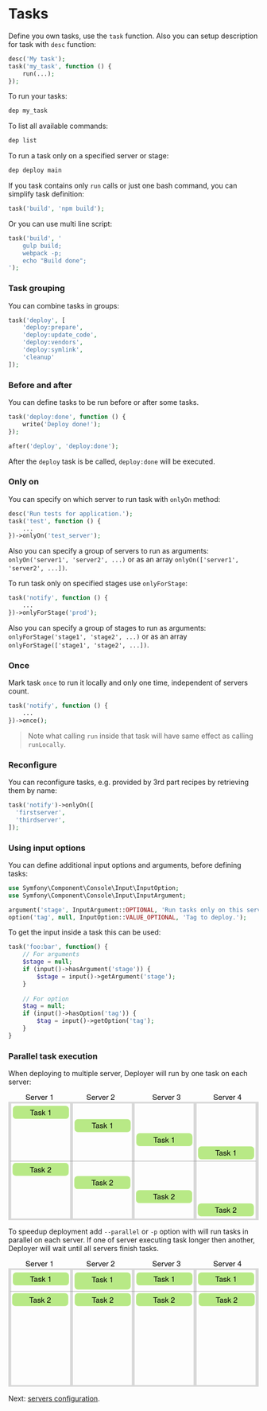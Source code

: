 # Tasks

Define you own tasks, use the `task` function. Also you can setup description for task with `desc` function:

```php
desc('My task');
task('my_task', function () {
    run(...);
});
```

To run your tasks:

```sh
dep my_task
```

To list all available commands:

```sh
dep list
```

To run a task only on a specified server or stage:

```sh
dep deploy main
```

If you task contains only `run` calls or just one bash command, you can simplify task definition:

```php
task('build', 'npm build');
```

Or you can use multi line script:
 
```php
task('build', '
    gulp build;
    webpack -p;
    echo "Build done";
');
```

### Task grouping

You can combine tasks in groups:

```php
task('deploy', [
    'deploy:prepare',
    'deploy:update_code',
    'deploy:vendors',
    'deploy:symlink',
    'cleanup'
]);
```

### Before and after

You can define tasks to be run before or after some tasks.

``` php
task('deploy:done', function () {
    write('Deploy done!');
});

after('deploy', 'deploy:done');
```

After the `deploy` task is be called, `deploy:done` will be executed.

### Only on

You can specify on which server to run task with `onlyOn` method:

``` php
desc('Run tests for application.');
task('test', function () {
    ...
})->onlyOn('test_server');
```

Also you can specify a group of servers to run as arguments: `onlyOn('server1', 'server2', ...)` or as an array `onlyOn(['server1', 'server2', ...])`.

To run task only on specified stages use `onlyForStage`:

```php
task('notify', function () {
    ...
})->onlyForStage('prod');
```

Also you can specify a group of stages to run as arguments: `onlyForStage('stage1', 'stage2', ...)` or as an array `onlyForStage(['stage1', 'stage2', ...])`.

### Once

Mark task `once` to run it locally and only one time, independent of servers count.

```php
task('notify', function () {
    ...
})->once();
```

> Note what calling `run` inside that task will have same effect as calling `runLocally`. 

### Reconfigure

You can reconfigure tasks, e.g. provided by 3rd part recipes by retrieving them by name:

```php
task('notify')->onlyOn([
  'firstserver',
  'thirdserver',
]);
```

### Using input options

You can define additional input options and arguments, before defining tasks:

``` php
use Symfony\Component\Console\Input\InputOption;
use Symfony\Component\Console\Input\InputArgument;

argument('stage', InputArgument::OPTIONAL, 'Run tasks only on this server or group of servers.');
option('tag', null, InputOption::VALUE_OPTIONAL, 'Tag to deploy.');
```

To get the input inside a task this can be used:

``` php
task('foo:bar', function() {
    // For arguments
    $stage = null;
    if (input()->hasArgument('stage')) {
        $stage = input()->getArgument('stage');
    }
    
    // For option
    $tag = null;
    if (input()->hasOption('tag')) {
        $tag = input()->getOption('tag');
    }
}
```

### Parallel task execution

When deploying to multiple server, Deployer will run by one task on each server:

<svg width="600" height="305" viewBox="990 42 600 305" xmlns="http://www.w3.org/2000/svg">
  <g fill="none" fill-rule="evenodd">
    <path d="M996.726 67.258h141.256v275.34H996.726V67.26zM990 63h600v283.857H990V63zm154.71 4.258h141.254v275.34H1144.71V67.26zm147.98 0h141.256v275.34H1292.69V67.26zm148.655 0H1582.6v275.34h-141.255V67.26z" fill="#D8D8D8"/>
    <g transform="translate(1000.762 73.09)">
      <rect fill="#B8E986" width="134.529" height="30.942" rx="8"/>
      <text font-family="HelveticaNeue-Light, Helvetica Neue" font-size="18" font-weight="300" fill="#000">
        <tspan x="41.031" y="22.363">Task 1</tspan>
      </text>
    </g>
    <g transform="translate(1148.744 104.704)">
      <rect fill="#B8E986" width="134.529" height="30.942" rx="8"/>
      <text font-family="HelveticaNeue-Light, Helvetica Neue" font-size="18" font-weight="300" fill="#000">
        <tspan x="41.031" y="22.363">Task 1</tspan>
      </text>
    </g>
    <g transform="translate(1296.726 138.336)">
      <rect fill="#B8E986" width="134.529" height="30.942" rx="8"/>
      <text font-family="HelveticaNeue-Light, Helvetica Neue" font-size="18" font-weight="300" fill="#000">
        <tspan x="41.031" y="22.363">Task 1</tspan>
      </text>
    </g>
    <g transform="translate(1444.71 169.95)">
      <rect fill="#B8E986" width="134.529" height="30.942" rx="8"/>
      <text font-family="HelveticaNeue-Light, Helvetica Neue" font-size="18" font-weight="300" fill="#000">
        <tspan x="41.031" y="22.363">Task 1</tspan>
      </text>
    </g>
    <g>
      <g transform="translate(1000.09 209.637)">
        <rect fill="#B8E986" width="134.529" height="30.942" rx="8"/>
        <text font-family="HelveticaNeue-Light, Helvetica Neue" font-size="18" font-weight="300" fill="#000">
          <tspan x="41.031" y="22.363">Task 2</tspan>
        </text>
      </g>
      <g transform="translate(1148.072 241.25)">
        <rect fill="#B8E986" width="134.529" height="30.942" rx="8"/>
        <text font-family="HelveticaNeue-Light, Helvetica Neue" font-size="18" font-weight="300" fill="#000">
          <tspan x="41.031" y="22.363">Task 2</tspan>
        </text>
      </g>
      <g transform="translate(1296.054 274.883)">
        <rect fill="#B8E986" width="134.529" height="30.942" rx="8"/>
        <text font-family="HelveticaNeue-Light, Helvetica Neue" font-size="18" font-weight="300" fill="#000">
          <tspan x="41.031" y="22.363">Task 2</tspan>
        </text>
      </g>
      <g transform="translate(1444.036 306.498)">
        <rect fill="#B8E986" width="134.529" height="30.942" rx="8"/>
        <text font-family="HelveticaNeue-Light, Helvetica Neue" font-size="18" font-weight="300" fill="#000">
          <tspan x="41.031" y="22.363">Task 2</tspan>
        </text>
      </g>
    </g>
    <path d="M994.73 205.292h588.942" stroke="#979797"/>
    <g font-size="18" font-family="HelveticaNeue-Light, Helvetica Neue" fill="#000" font-weight="300">
      <text transform="translate(1031 42)">
        <tspan x="0" y="17">Server 1</tspan>
      </text>
      <text transform="translate(1031 42)">
        <tspan x="146" y="17">Server 2</tspan>
      </text>
      <text transform="translate(1031 42)">
        <tspan x="304" y="17">Server 3</tspan>
      </text>
      <text transform="translate(1031 42)">
        <tspan x="450" y="17">Server 4</tspan>
      </text>
    </g>
  </g>
</svg>

To speedup deployment add `--parallel` or `-p` option with will run tasks in parallel on each server. If one of server executing task longer then another, Deployer will wait until all servers finish tasks.

<svg width="600" height="305" viewBox="990 418 600 305" xmlns="http://www.w3.org/2000/svg">
  <g fill="none" fill-rule="evenodd">
    <path d="M996.726 443.258h141.256v275.34H996.726V443.26zM990 439h600v283.857H990V439zm154.71 4.258h141.254v275.34H1144.71V443.26zm147.98 0h141.256v275.34H1292.69V443.26zm148.655 0H1582.6v275.34h-141.255V443.26z" fill="#D8D8D8"/>
    <g transform="translate(1000.762 449.09)">
      <rect fill="#B8E986" width="134.529" height="30.942" rx="8"/>
      <text font-family="HelveticaNeue-Light, Helvetica Neue" font-size="18" font-weight="300" fill="#000">
        <tspan x="41.031" y="22.363">Task 1</tspan>
      </text>
    </g>
    <g transform="translate(1148.762 449.09)">
      <rect fill="#B8E986" width="134.529" height="40.923" rx="8"/>
      <text font-family="HelveticaNeue-Light, Helvetica Neue" font-size="18" font-weight="300" fill="#000">
        <tspan x="41.031" y="24.093">Task 1</tspan>
      </text>
    </g>
    <g transform="translate(1296.762 449.09)">
      <rect fill="#B8E986" width="134.529" height="30.942" rx="8"/>
      <text font-family="HelveticaNeue-Light, Helvetica Neue" font-size="18" font-weight="300" fill="#000">
        <tspan x="41.031" y="22.363">Task 1</tspan>
      </text>
    </g>
    <g transform="translate(1444.762 449.09)">
      <rect fill="#B8E986" width="134.529" height="30.942" rx="8"/>
      <text font-family="HelveticaNeue-Light, Helvetica Neue" font-size="18" font-weight="300" fill="#000">
        <tspan x="41.031" y="22.363">Task 1</tspan>
      </text>
    </g>
    <g>
      <g transform="translate(999.09 498.637)">
        <rect fill="#B8E986" width="134.529" height="30.942" rx="8"/>
        <text font-family="HelveticaNeue-Light, Helvetica Neue" font-size="18" font-weight="300" fill="#000">
          <tspan x="41.031" y="22.363">Task 2</tspan>
        </text>
      </g>
      <g transform="translate(1149.09 498.637)">
        <rect fill="#B8E986" width="134.529" height="30.942" rx="8"/>
        <text font-family="HelveticaNeue-Light, Helvetica Neue" font-size="18" font-weight="300" fill="#000">
          <tspan x="41.031" y="22.363">Task 2</tspan>
        </text>
      </g>
      <g transform="translate(1296.09 498.637)">
        <rect fill="#B8E986" width="134.529" height="30.942" rx="8"/>
        <text font-family="HelveticaNeue-Light, Helvetica Neue" font-size="18" font-weight="300" fill="#000">
          <tspan x="41.031" y="22.363">Task 2</tspan>
        </text>
      </g>
      <g transform="translate(1446.09 498.637)">
        <rect fill="#B8E986" width="134.529" height="30.942" rx="8"/>
        <text font-family="HelveticaNeue-Light, Helvetica Neue" font-size="18" font-weight="300" fill="#000">
          <tspan x="41.031" y="22.363">Task 2</tspan>
        </text>
      </g>
    </g>
    <path d="M994.73 494.292h588.942" stroke="#979797"/>
    <g font-size="18" font-family="HelveticaNeue-Light, Helvetica Neue" fill="#000" font-weight="300">
      <text transform="translate(1031 418)">
        <tspan x="0" y="17">Server 1</tspan>
      </text>
      <text transform="translate(1031 418)">
        <tspan x="146" y="17">Server 2</tspan>
      </text>
      <text transform="translate(1031 418)">
        <tspan x="304" y="17">Server 3</tspan>
      </text>
      <text transform="translate(1031 418)">
        <tspan x="450" y="17">Server 4</tspan>
      </text>
    </g>
  </g>
</svg>

Next: [servers configuration](servers.md).
